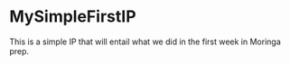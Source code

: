 # MySimpleFirstIP
 This is a simple IP that will entail what we did in the first week in Moringa prep.
